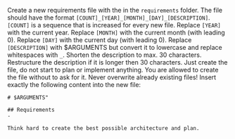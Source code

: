 Create a new requirements file with the in the `requirements` folder. The file should have the format `[COUNT]_[YEAR]_[MONTH]_[DAY]_[DESCRIPTION]`. `[COUNT]` is a sequence that is increased for every new file. Replace `[YEAR]` with the current year. Replace `[MONTH]` with the current month (with leading 0). Replace `[DAY]` with the current day (with leading 0). Replace `[DESCRIPTION]` with $ARGUMENTS but convert it to lowercase and replace whitespaces with `_`. Shorten the description to max. 30 characters. Restructure the description if it is longer then 30 characters. Just create the file, do not start to plan or implement anything. You are allowed to create the file without to ask for it. Never overwrite already existing files! Insert exactly the following content into the new file:

```
# $ARGUMENTS"

## Requirements
-

Think hard to create the best possible architecture and plan.
```
